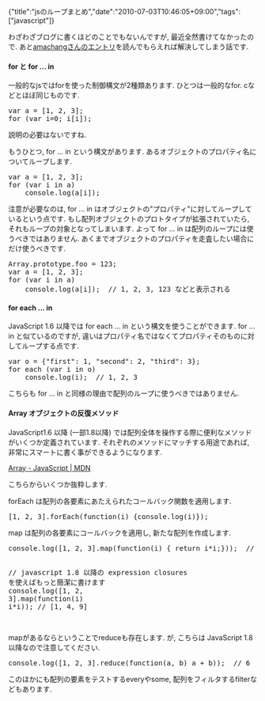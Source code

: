 {"title":"jsのループまとめ","date":"2010-07-03T10:46:05+09:00","tags":["javascript"]}

<!-- DATE: 2010-07-03T01:46:05+00:00 -->
<!-- OLDURL: http://d.hatena.ne.jp/cou929_la/20100703/ -->


<div class="section">
<p>わざわざブログに書くほどのことでもないんですが, 最近全然書けてなかったので. あと<a href="http://d.hatena.ne.jp/amachang/20070202/1170386546" target="_blank">amachangさんのエントリ</a>を読んでもらえれば解決してしまう話です.</p>
<h4>for と for ... in</h4>
<p>一般的なjsではforを使った制御構文が2種類あります. ひとつは一般的なfor. cなどとほぼ同じものです.</p>
<pre class="syntax-highlight">
<span class="synIdentifier">var</span> a = <span class="synIdentifier">[</span>1, 2, 3<span class="synIdentifier">]</span>;
<span class="synStatement">for</span> (<span class="synIdentifier">var</span> i=0; i<a.length; i++)
     console.log(a<span class="synIdentifier">[</span>i<span class="synIdentifier">]</span>);
</pre>

<p>説明の必要はないですね.</p>
<p>もうひとつ, for ... in という構文があります. あるオブジェクトのプロパティ名についてループします.</p>
<pre class="syntax-highlight">
<span class="synIdentifier">var</span> a = <span class="synIdentifier">[</span>1, 2, 3<span class="synIdentifier">]</span>;
<span class="synStatement">for</span> (<span class="synIdentifier">var</span> i <span class="synStatement">in</span> a)
    console.log(a<span class="synIdentifier">[</span>i<span class="synIdentifier">]</span>);
</pre>

<p>注意が必要なのは, for ... in はオブジェクトの"プロパティ"に対してループしているという点です. もし配列オブジェクトのプロトタイプが拡張されていたら, それもループの対象となってしまいます. よって for ... in は配列のループには使うべきではありません. あくまでオブジェクトのプロパティを走査したい場合にだけ使うべきです.</p>
<pre class="syntax-highlight">
<span class="synType">Array</span>.prototype.foo = 123;
<span class="synIdentifier">var</span> a = <span class="synIdentifier">[</span>1, 2, 3<span class="synIdentifier">]</span>;
<span class="synStatement">for</span> (<span class="synIdentifier">var</span> i <span class="synStatement">in</span> a)
    console.log(a<span class="synIdentifier">[</span>i<span class="synIdentifier">]</span>);  <span class="synComment">// 1, 2, 3, 123 などと表示される</span>
</pre>

<h4> for each ... in</h4>
<p>JavaScript 1.6 以降では for each ... in という構文を使うことができます. for ... in と似ているのですが, 違いはプロパティ名ではなくてプロパティそのものに対してループする点です.</p>
<pre class="syntax-highlight">
<span class="synIdentifier">var</span> o = <span class="synIdentifier">{</span><span class="synConstant">"first"</span>: 1, <span class="synConstant">"second"</span>: 2, <span class="synConstant">"third"</span>: 3<span class="synIdentifier">}</span>;
<span class="synStatement">for</span> each (<span class="synIdentifier">var</span> i <span class="synStatement">in</span> o)
    console.log(i);  <span class="synComment">// 1, 2, 3</span>
</pre>

<p>こちらも for ... in と同様の理由で配列のループに使うべきではありません.</p>
<h4> Array オブジェクトの反復メソッド</h4>
<p>JavaScript1.6 以降 (一部1.8以降) では配列全体を操作する際に便利なメソッドがいくつか定義されています. それぞれのメソッドにマッチする用途であれば, 非常にスマートに書く事ができるようになります.</p>
<p><a href="https://developer.mozilla.org/ja/Core_JavaScript_1.5_Reference/Global_Objects/Array#section_16" target="_blank">Array - JavaScript | MDN</a></p>
<p>こちらからいくつか抜粋します.</p>
<p>forEach は配列の各要素にあたえられたコールバック関数を適用します.</p>
<pre class="syntax-highlight">
<span class="synIdentifier">[</span>1, 2, 3<span class="synIdentifier">]</span>.forEach(<span class="synIdentifier">function</span>(i) <span class="synIdentifier">{</span>console.log(i)<span class="synIdentifier">}</span>);
</pre>

<p>map は配列の各要素にコールバックを適用し, 新たな配列を作成します.</p>
<pre class="syntax-highlight">
console.log(<span class="synIdentifier">[</span>1, 2, 3<span class="synIdentifier">]</span>.map(<span class="synIdentifier">function</span>(i) <span class="synIdentifier">{</span> <span class="synStatement">return</span> i*i;<span class="synIdentifier">}</span>));  <span class="synComment">// [1, 4, 9]</span>

<span class="synComment">// javascript 1.8 以降の expression closures を使えばもっと簡潔に書けます</span>
console.log(<span class="synIdentifier">[</span>1, 2, 3<span class="synIdentifier">]</span>.map(<span class="synIdentifier">function</span>(i) i*i));  <span class="synComment">// [1, 4, 9]</span>

</pre>

<p>mapがあるならということでreduceも存在します. が, こちらは JavaScript 1.8 以降なので注意してください.</p>
<pre class="syntax-highlight">
console.log(<span class="synIdentifier">[</span>1, 2, 3<span class="synIdentifier">]</span>.reduce(<span class="synIdentifier">function</span>(a, b) a + b));  <span class="synComment">// 6</span>
</pre>

<p>このほかにも配列の要素をテストするeveryやsome, 配列をフィルタするfilterなどもあります.</p>
</div>






